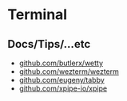 # Terminal

## Docs/Tips/...etc

* [github.com/butlerx/wetty](https://github.com/butlerx/wetty)
* [github.com/wezterm/wezterm](https://github.com/wezterm/wezterm)
* [github.com/eugeny/tabby](https://github.com/eugeny/tabby)
* [github.com/xpipe-io/xpipe](https://github.com/xpipe-io/xpipe)